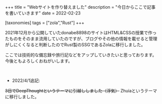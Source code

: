 +++
title = "Webサイトを作り替えました"
description = "今日からここで記事を書いていきます"
date = 2022-02-23

[taxonomies]
tags = ["zola","Rust"]
+++


2021年12月から公開していたdonabe8898のサイトはHTML&CSSの授業で作ったものをそのまま流用していたのですが、ブログやその他の情報を載せると管理がしにくくなると判断したのでRust製のSSGであるZolaに移行しました。

ここでは技術的な備忘録や旅行記などをアップしていきたいと思っております。
今後ともよろしくおねがいします。

<br>

- 2022/4/1追記:

~~3日でDeepThoughtというテーマに引越ししました（浮気）~~
Zhuiaというテーマに移行しました。